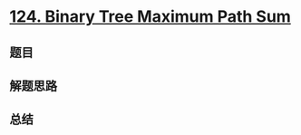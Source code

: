 # [124. Binary Tree Maximum Path Sum](https://leetcode.com/problems/binary-tree-maximum-path-sum/)

## 题目


## 解题思路


## 总结


